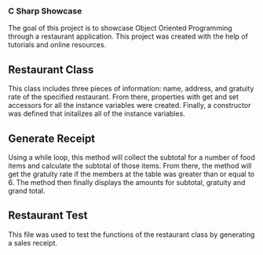 ### C Sharp Showcase

The goal of this project is to showcase Object Oriented Programming through a restaurant application.
This project was created with the help of tutorials and online resources.

## Restaurant Class
This class includes three pieces of information: name, address, and gratuity rate of the specified restaurant.
From there, properties with get and set accessors for all the instance variables were created.
Finally, a constructor was defined that initalizes all of the instance variables.

## Generate Receipt
Using a while loop, this method will collect the subtotal for a number of food items and calculate the subtotal of those items.
From there, the method will get the gratuity rate if the members at the table was greater than or equal to 6.
The method then finally displays the amounts for subtotal, gratuity and grand total.

## Restaurant Test
This file was used to test the functions of the restaurant class by generating a sales receipt.
